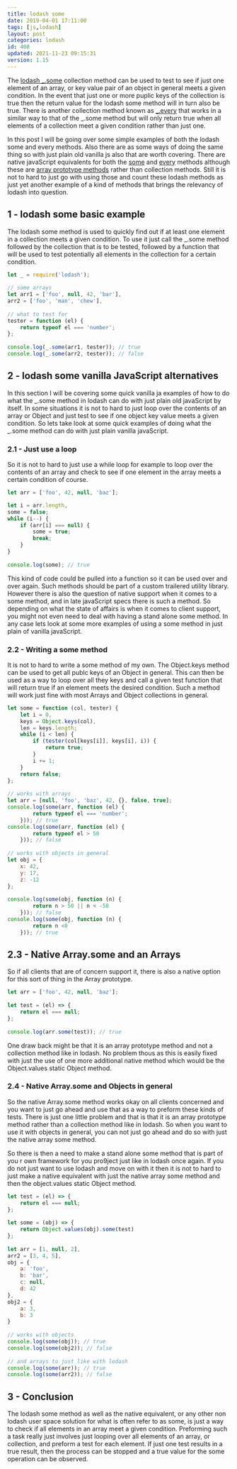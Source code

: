 ```yaml
---
title: lodash some
date: 2019-04-01 17:11:00
tags: [js,lodash]
layout: post
categories: lodash
id: 408
updated: 2021-11-23 09:15:31
version: 1.15
---
```


The [lodash \_.some](https://lodash.com/docs/4.17.11#some) collection method can be used to test to see if just one element of an array, or key value pair of an object in general meets a given condition. In the event that just one or more puplic keys of the collection is true then the return value for the lodash some method will in turn also be true. There is another collection method known as [\_.every](/2019/08/01/lodash_every/) that works in a similar way to that of the \_.some method but will only return true when all elements of a collection meet a given condition rather than just one. 

In this post I will be going over some simple examples of both the lodash some and every methods. Also there are as some ways of doing the same thing so with just plain old vanilla js also that are worth covering. There are native javaScript equivalents for both the [some](https://developer.mozilla.org/en-US/docs/Web/JavaScript/Reference/Global_Objects/Array/some) and [every](https://developer.mozilla.org/en-US/docs/Web/JavaScript/Reference/Global_Objects/Array/every) methods although these are [array prototype methods](/2018/12/10/js-array/) rather than collection methods. Still it is not to hard to just go with using those and count these lodash methods as just yet another example of a kind of methods that brings the relevancy of lodash into question.

<!-- more -->

## 1 - lodash some basic example

The lodash some method is used to quickly find out if at least one element in a collection meets a given condition. To use it just call the \_.some method followed by the collection that is to be tested, followed by a function that will be used to test potentially all elements in the collection for a certain condition.

```js
let _ = require('lodash');
 
// some arrays
let arr1 = ['foo', null, 42, 'bar'],
arr2 = ['foo', 'man', 'chew'],
 
// what to test for
tester = function (el) {
    return typeof el === 'number';
};
 
console.log(_.some(arr1, tester)); // true
console.log(_.some(arr2, tester)); // false
```

## 2 - lodash some vanilla JavaScript alternatives

In this section I will be covering some quick vanilla ja examples of how to do what the \_.some method in lodash can do with just plain old javaScript by itself. In some situations it is not to hard to just loop over the contents of an array or Object and just test to see if one object key value meets a given condition. So lets take  look at some quick examples of doing what the \_.some method can do with just plain vanilla javaScript.

### 2.1 - Just use a loop

So it is not to hard to just use a while loop for example to loop over the contents of an array and check to see if one element in the array meets a certain condition of course.

```js
let arr = ['foo', 42, null, 'baz'];

let i = arr.length,
some = false;
while (i--) {
    if (arr[i] === null) {
        some = true;
        break;
    }
}
 
console.log(some); // true
```

This kind of code could be pulled into a function so it can be used over and over again. Such methods should be part of a custom trailered utility library. However there is also the question of native support when it comes to a some method, and in late javaScript specs there is such a method. So depending on what the state of affairs is when it comes to client support, you might not even need to deal with having a stand alone some method. In any case lets look at some more examples of using a some method in just plain of vanilla javaScript.


### 2.2 - Writing a some method

It is not to hard to write a some method of my own. The Object.keys method can be used to get all publc keys of an Object in general. This can then be used as a way to loop over all they keys and call a given test function that will return true if an element meets the desired condition. Such a method will work just fine with most Arrays and Object collections in general.

```js
let some = function (col, tester) {
    let i = 0,
    keys = Object.keys(col),
    len = keys.length;
    while (i < len) {
        if (tester(col[keys[i]], keys[i], i)) {
            return true;
        }
        i += 1;
    }
    return false;
};
 
// works with arrays
let arr = [null, 'foo', 'baz', 42, {}, false, true];
console.log(some(arr, function (el) {
        return typeof el === 'number';
    })); // true
console.log(some(arr, function (el) {
        return typeof el > 50
    })); // false
 
// works with objects in general
let obj = {
    x: 42,
    y: 17,
    z: -12
};
 
console.log(some(obj, function (n) {
        return n > 50 || n < -50
    })); // false
console.log(some(obj, function (n) {
        return n <0
    })); // true
```

## 2.3 - Native Array.some and an Arrays

So if all clients that are of concern support it, there is also a native option for this sort of thing in the Array prototype.

```js
let arr = ['foo', 42, null, 'baz'];
 
let test = (el) => {
    return el === null;
};
 
console.log(arr.some(test)); // true
```

One draw back might be that it is an array prototype method and not a collection method like in lodash. No problem thous as this is easily fixed with just the use of one more additional native method which would be the Object.values static Object method.

### 2.4 - Native Array.some and Objects in general

So the native Array.some method works okay on all clients concerned and you want to just go ahead and use that as a way to preform these kinds of tests. There is just one little problem and that is that it is an array prototype method rather than a collection method like in lodash. So when you want to use it with objects in general, you can not just go ahead and do so with just the native array some method.

So there is then a need to make a stand alone some method that is part of you r own framework for you pro9ject just like in lodash once again. If you do not just want to use lodash and move on with it then it is not to hard to just make a native equivalent with just the native array some method and then the object.values static Object method.

```js
let test = (el) => {
    return el === null;
};
 
let some = (obj) => {
    return Object.values(obj).some(test)
};
 
let arr = [1, null, 2],
arr2 = [3, 4, 5],
obj = {
    a: 'foo',
    b: 'bar',
    c: null,
    d: 42
},
obj2 = {
    a: 3,
    b: 3
}
 
// works with objects
console.log(some(obj)); // true
console.log(some(obj2)); // false
 
// and arrays to just like with lodash
console.log(some(arr)); // true
console.log(some(arr2)); // false
```

## 3 - Conclusion

The lodash some method as well as the native equivalent, or any other non lodash user space solution for what is often refer to as some, is just a way to check if all elements in an array meet a given condition. Preforming such a task really just involves just looping over all elements of an array, or collection, and preform a test for each element. If just one test results in a true result, then the process can be stopped and a true value for the some operation can be observed.
